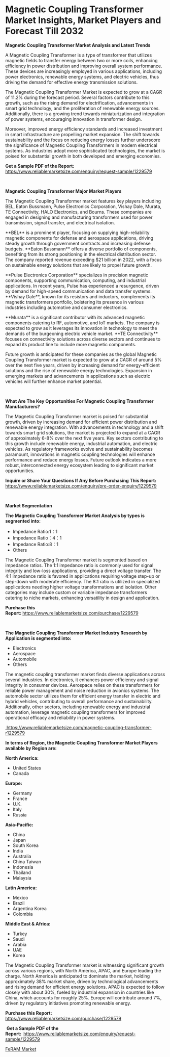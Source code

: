 <p><h1>Magnetic Coupling Transformer Market Insights, Market Players and Forecast Till 2032</h1></p><p><strong>Magnetic Coupling Transformer Market Analysis and Latest Trends</strong></p>
<p><p>A Magnetic Coupling Transformer is a type of transformer that utilizes magnetic fields to transfer energy between two or more coils, enhancing efficiency in power distribution and improving overall system performance. These devices are increasingly employed in various applications, including power electronics, renewable energy systems, and electric vehicles, thus driving the demand for effective energy transmission solutions. </p><p>The Magnetic Coupling Transformer Market is expected to grow at a CAGR of 11.2% during the forecast period. Several factors contribute to this growth, such as the rising demand for electrification, advancements in smart grid technology, and the proliferation of renewable energy sources. Additionally, there is a growing trend towards miniaturization and integration of power systems, encouraging innovation in transformer design. </p><p>Moreover, improved energy efficiency standards and increased investment in smart infrastructure are propelling market expansion. The shift towards sustainability and the focus on reducing energy losses further underscore the significance of Magnetic Coupling Transformers in modern electrical systems. As industries adopt more sophisticated technologies, the market is poised for substantial growth in both developed and emerging economies.</p></p>
<p><strong>Get a Sample PDF of the Report:&nbsp;</strong> <a href="https://www.reliablemarketsize.com/enquiry/request-sample/1229579?utm_campaign=3112&utm_medium=2&utm_source=Github&utm_content=ia&utm_term=06042025&utm_id=magnetic-coupling-transformer">https://www.reliablemarketsize.com/enquiry/request-sample/1229579</a></p>
<p>&nbsp;</p>
<p><strong>Magnetic Coupling Transformer Major Market Players</strong></p>
<p><p>The Magnetic Coupling Transformer market features key players including BEL, Eaton Bussmann, Pulse Electronics Corporation, Vishay Dale, Murata, TE Connectivity, HALO Electronics, and Bourns. These companies are engaged in designing and manufacturing transformers used for power transmission, signal transfer, and electrical isolation.</p><p>**BEL** is a prominent player, focusing on supplying high-reliability magnetic components for defense and aerospace applications, driving steady growth through government contracts and increasing defense budgets. **Eaton Bussmann** offers a diverse portfolio of components, benefiting from its strong positioning in the electrical distribution sector. The company reported revenue exceeding $21 billion in 2022, with a focus on sustainable energy solutions that are likely to propel future growth.</p><p>**Pulse Electronics Corporation** specializes in precision magnetic components, supporting communication, computing, and industrial applications. In recent years, Pulse has experienced a resurgence, driven by demand for high-speed communication and data transfer systems. **Vishay Dale**, known for its resistors and inductors, complements its magnetic transformers portfolio, bolstering its presence in various industries including automotive and consumer electronics.</p><p>**Murata** is a significant contributor with its advanced magnetic components catering to RF, automotive, and IoT markets. The company is expected to grow as it leverages its innovation in technology to meet the demands of the burgeoning electric vehicle market. **TE Connectivity** focuses on connectivity solutions across diverse sectors and continues to expand its product line to include more magnetic components.</p><p>Future growth is anticipated for these companies as the global Magnetic Coupling Transformer market is expected to grow at a CAGR of around 5% over the next five years, driven by increasing demand for energy-efficient solutions and the rise of renewable energy technologies. Expansion in emerging markets and advancements in applications such as electric vehicles will further enhance market potential.</p></p>
<p>&nbsp;</p>
<p><strong>What Are The Key Opportunities For Magnetic Coupling Transformer Manufacturers?</strong></p>
<p><p>The Magnetic Coupling Transformer market is poised for substantial growth, driven by increasing demand for efficient power distribution and renewable energy integration. With advancements in technology and a shift towards smart grid solutions, the market is projected to expand at a CAGR of approximately 6-8% over the next five years. Key sectors contributing to this growth include renewable energy, industrial automation, and electric vehicles. As regulatory frameworks evolve and sustainability becomes paramount, innovations in magnetic coupling technologies will enhance performance and reduce energy losses. Future outlook indicates a more robust, interconnected energy ecosystem leading to significant market opportunities.</p></p>
<p><strong>Inquire or Share Your Questions If Any Before Purchasing This Report:</strong> <a href="https://www.reliablemarketsize.com/enquiry/pre-order-enquiry/1229579?utm_campaign=3112&utm_medium=2&utm_source=Github&utm_content=ia&utm_term=06042025&utm_id=magnetic-coupling-transformer">https://www.reliablemarketsize.com/enquiry/pre-order-enquiry/1229579</a></p>
<p>&nbsp;</p>
<p><strong>Market Segmentation</strong></p>
<p><strong>The Magnetic Coupling Transformer Market Analysis by types is segmented into:</strong></p>
<p><ul><li>Impedance Ratio:1：1</li><li>Impedance Ratio：4：1</li><li>Impedance Ratio:8：1</li><li>Others</li></ul></p>
<p><p>The Magnetic Coupling Transformer market is segmented based on impedance ratios. The 1:1 impedance ratio is commonly used for signal integrity and low-loss applications, providing a direct voltage transfer. The 4:1 impedance ratio is favored in applications requiring voltage step-up or step-down with moderate efficiency. The 8:1 ratio is utilized in specialized applications needing higher voltage transformations and isolation. Other categories may include custom or variable impedance transformers catering to niche markets, enhancing versatility in design and application.</p></p>
<p><strong>Purchase this Report:&nbsp;</strong><a href="https://www.reliablemarketsize.com/purchase/1229579?utm_campaign=3112&utm_medium=2&utm_source=Github&utm_content=ia&utm_term=06042025&utm_id=magnetic-coupling-transformer">https://www.reliablemarketsize.com/purchase/1229579</a></p>
<p>&nbsp;</p>
<p><strong>The Magnetic Coupling Transformer Market Industry Research by Application is segmented into:</strong></p>
<p><ul><li>Electronics</li><li>Aerospace</li><li>Automobile</li><li>Others</li></ul></p>
<p><p>The magnetic coupling transformer market finds diverse applications across several industries. In electronics, it enhances power efficiency and signal integrity in consumer devices. Aerospace relies on these transformers for reliable power management and noise reduction in avionics systems. The automobile sector utilizes them for efficient energy transfer in electric and hybrid vehicles, contributing to overall performance and sustainability. Additionally, other sectors, including renewable energy and industrial automation, leverage magnetic coupling transformers for improved operational efficacy and reliability in power systems.</p></p>
<p><a href="https://www.reliablemarketsize.com/magnetic-coupling-transformer-r1229579?utm_campaign=3112&utm_medium=2&utm_source=Github&utm_content=ia&utm_term=06042025&utm_id=magnetic-coupling-transformer">&nbsp;https://www.reliablemarketsize.com/magnetic-coupling-transformer-r1229579</a></p>
<p><strong>In terms of Region, the Magnetic Coupling Transformer Market Players available by Region are:</strong></p>
<p>
    <p> <strong> North America: </strong>
        <ul>
            <li>United States</li>
            <li>Canada</li>
        </ul>
        </p> 
    <p> <strong> Europe: </strong>
        <ul>
            <li>Germany</li>
            <li>France</li>
            <li>U.K.</li>
            <li>Italy</li>
            <li>Russia</li>
        </ul>
        </p> 
    <p> <strong> Asia-Pacific: </strong>
        <ul>
            <li>China</li>
            <li>Japan</li>
            <li>South Korea</li>
            <li>India</li>
            <li>Australia</li>
            <li>China Taiwan</li>
            <li>Indonesia</li>
            <li>Thailand</li>
            <li>Malaysia</li>
        </ul>
        </p> 
    <p> <strong> Latin America: </strong>
        <ul>
            <li>Mexico</li>
            <li>Brazil</li>
            <li>Argentina Korea</li>
            <li>Colombia</li>
        </ul>
        </p> 
    <p> <strong> Middle East & Africa: </strong>
        <ul>
            <li>Turkey</li>
            <li>Saudi</li>
            <li>Arabia</li>
            <li>UAE</li>
            <li>Korea</li>
        </ul>
    </p>
    </p>
<p><p>The Magnetic Coupling Transformer market is witnessing significant growth across various regions, with North America, APAC, and Europe leading the charge. North America is anticipated to dominate the market, holding approximately 38% market share, driven by technological advancements and rising demand for efficient energy solutions. APAC is expected to follow closely with about 30%, fueled by industrial expansion in countries like China, which accounts for roughly 25%. Europe will contribute around 7%, driven by regulatory initiatives promoting renewable energy.</p></p>
<p><strong>Purchase this Report: </strong><a href="https://www.reliablemarketsize.com/purchase/1229579?utm_campaign=3112&utm_medium=2&utm_source=Github&utm_content=ia&utm_term=06042025&utm_id=magnetic-coupling-transformer">https://www.reliablemarketsize.com/purchase/1229579</a></p>
<p>&nbsp;<strong>Get a Sample PDF of the Report:&nbsp;&nbsp;</strong><a href="https://www.reliablemarketsize.com/enquiry/request-sample/1229579?utm_campaign=3112&utm_medium=2&utm_source=Github&utm_content=ia&utm_term=06042025&utm_id=magnetic-coupling-transformer">https://www.reliablemarketsize.com/enquiry/request-sample/1229579</a></p>
<p><strong></strong></p>
<p><p><a href="https://github.com/awalinfucci/Market-Research-Report-List-1/blob/main/feram-market.md?utm_campaign=3112&utm_medium=2&utm_source=Github&utm_content=ia&utm_term=06042025&utm_id=magnetic-coupling-transformer">FeRAM Market</a></p></p>